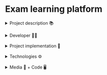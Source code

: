 # Exam learning platform


<details>
<summary>  Project description 📚</summary>
<p>
A platform to create your own lessons and tests. Currently it is set up with materials for the romanian Bacalaureat exam at the Romanian language.
</p>
</details>

</br>

<details>
<summary>  Developer 🙆‍♂️</summary>
<ul>
<li>Alex-Rareș Roman </li>
</ul>
</details>

</br>

<details>
<summary>  Project implementation 🔧</summary>
<p>
I started this project to develop a web project with Go on the backend and Typescript + React on the frontend. The first step was implementing a few api's on
the server to create, update and delete users for the authentification. After having the users down, I wanted to be able to add lessons interactively through the
platform. Similarly I added tests. Quick questions for each lesson: after creating a lesson, you can publish as many quick questions in relation with the said lesson
that will appear directly under the lesson and will be randomized for the user to practice their knowledge on the subject. Using the same concept, I made it so you
have to create a test first, then you can add questions and select the test they are related to. This will add the question to the test. The last and
I think the most fun part, the gamification. Quick questions will give you experience points and gold and passing tests will also give you rewards. The experience
will place the users higher on the global leaderboard and the gold can be spent for advantages during tests. Lastly, I implemented badges for the user's profile, as
a cute addition and a sense of progress for the learner.
</p>
</details>

</br>

<details>

<summary>  Technologies ⚙️</summary>
<h3>I chose Golang as the language for the backend</h3>
<ul>
<li>
It is blazingly fast.
</li>
<li>
It scales better than other options.
</li>
<li>
Writing *Go* feels good.
</li>
</ul>
<h3>Fiber</h3>
<ul>
<li>Easy to start with.</li>
<li>Intuitive</li>
</ul>
<h3>Xorm + Sqlite</h3>
<ul>
<li>I used Xorm to handle the database.</li>
<li>Sqlite was easy enough to set up and it gave me everything I need as fast as I needed it.</li>
</ul>
<h3>Typescript for the frondend</h3>
<ul>
  <li>
Some form of static types were a must for me
  </li>
</ul>
<h3>Node</h3>
<ul>
<li>
Developed ecosystem
</li>
<li>
More than enough documentation
</li>
</ul>
<h3>React</h3>
<ul>
<li>
Personal preference, it was my first project with React and I just wanted to try using it and see how I like it.
</li>
</ul>
</details>
</br>

<details>
<summary> Media 📸 + Code 🖥️</summary>
  <blockquote>
    <details>
    <summary>&nbsp;&nbsp;&nbsp;&nbsp;Screenshots: </summary>
    <img src="media/lesson-1.png" width="200" height="200">
    &nbsp;&nbsp;&nbsp;&nbsp;&nbsp;&nbsp;&nbsp;&nbsp;&nbsp;&nbsp;&nbsp;&nbsp;&nbsp;&nbsp;&nbsp;&nbsp;&nbsp;&nbsp;&nbsp;&nbsp;&nbsp;&nbsp;&nbsp;&nbsp;&nbsp;
    <img src="media/lesson-2.png" width="200" height="200">
    &nbsp;&nbsp;&nbsp;&nbsp;&nbsp;&nbsp;&nbsp;&nbsp;&nbsp;&nbsp;&nbsp;&nbsp;&nbsp;&nbsp;&nbsp;&nbsp;&nbsp;&nbsp;&nbsp;&nbsp;&nbsp;&nbsp;&nbsp;&nbsp;&nbsp;
    <img src="media/test-1.png" width="200" height="200">
    &nbsp;&nbsp;&nbsp;&nbsp;&nbsp;&nbsp;&nbsp;&nbsp;&nbsp;&nbsp;&nbsp;&nbsp;&nbsp;&nbsp;&nbsp;&nbsp;&nbsp;&nbsp;&nbsp;&nbsp;&nbsp;&nbsp;&nbsp;&nbsp;&nbsp;
    <img src="media/test-2.png" width="200" height="200">
    &nbsp;&nbsp;&nbsp;&nbsp;&nbsp;&nbsp;&nbsp;&nbsp;&nbsp;&nbsp;&nbsp;&nbsp;&nbsp;&nbsp;&nbsp;&nbsp;&nbsp;&nbsp;&nbsp;&nbsp;&nbsp;&nbsp;&nbsp;&nbsp;&nbsp;
    <img src="media/create.png" width="200" height="200">
    &nbsp;&nbsp;&nbsp;&nbsp;&nbsp;&nbsp;&nbsp;&nbsp;&nbsp;&nbsp;&nbsp;&nbsp;&nbsp;&nbsp;&nbsp;&nbsp;&nbsp;&nbsp;&nbsp;&nbsp;&nbsp;&nbsp;&nbsp;&nbsp;&nbsp;
    <img src="media/leaderboard.png" width="200" height="200">
  </details>
  </blockquote>
  
  <blockquote>
  <details><summary>&nbsp;&nbsp;&nbsp;&nbsp;Code: </summary>

[Code file](https://github.com/ralexgt/Platforma-BAC/tree/main/server) - Server </br>
[Code file](https://github.com/ralexgt/Platforma-BAC/tree/main/platforma-romana) - UI

  </details>
  </blockquote>
  
  <blockquote>
  <details><summary>&nbsp;&nbsp;&nbsp;&nbsp;Fun fact: </summary>

  <strong>I learned using the Helix text editor during this project. 😁 Still no neovim chad though. 🤣🤣

  </details>
  </blockquote>
</details>
